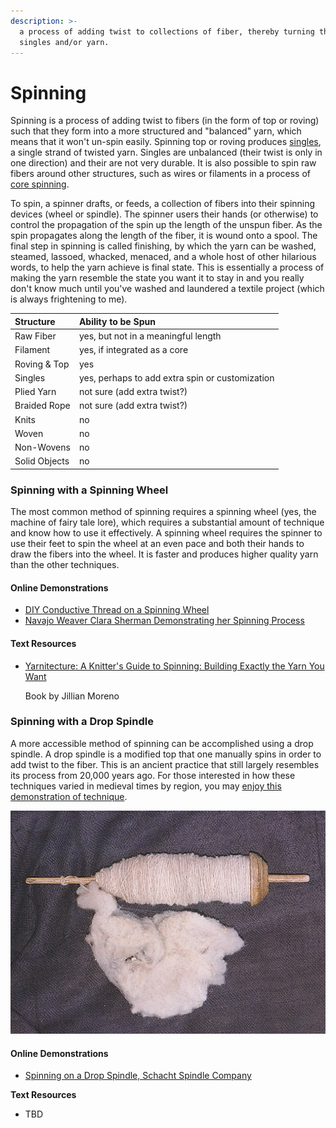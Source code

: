```yaml
---
description: >-
  a process of adding twist to collections of fiber, thereby turning them into
  singles and/or yarn.
---
```


# Spinning

Spinning is a process of adding twist to fibers \(in the form of top or roving\) such that they form into a more structured and "balanced" yarn, which means that it won't un-spin easily. Spinning top or roving  produces [singles](../structure/singles.md), a single strand of twisted yarn. Singles are unbalanced \(their twist is only in one direction\) and their are not very durable. It is also possible to spin raw fibers around other structures, such as wires or filaments in a process of [core spinning](https://www.youtube.com/watch?v=7nAfv3O_Qrk). 

To spin, a spinner drafts, or feeds, a collection of fibers into their spinning devices \(wheel or spindle\). The spinner users their hands \(or otherwise\) to control the propagation of the spin up the length of the unspun fiber. As the spin propagates along the length of the fiber, it is wound onto a spool. The final step in spinning is called finishing, by which the yarn can be washed, steamed, lassoed, whacked, menaced, and a whole host of other hilarious words, to help the yarn achieve is final state. This is essentially a process of making the yarn resemble the state you want it to stay in and you really don't know much until you've washed and laundered a textile project \(which is always frightening to me\).

| Structure | Ability to be Spun |
| :--- | :--- |
| Raw Fiber | yes, but not in a meaningful length |
| Filament | yes, if integrated as a core |
| Roving & Top | yes |
| Singles | yes, perhaps to add extra spin or customization |
| Plied Yarn | not sure \(add extra twist?\) |
| Braided Rope | not sure \(add extra twist?\) |
| Knits | no |
| Woven | no |
| Non-Wovens | no |
| Solid Objects | no |

### Spinning with a Spinning Wheel

The most common method of spinning requires a spinning wheel \(yes, the machine of fairy tale lore\), which requires a substantial amount of technique and know how to use it effectively. A spinning wheel requires the spinner to use their feet to spin the wheel at an even pace and both their hands to draw the fibers into the wheel. It is faster and produces higher quality yarn than the other techniques. 

#### Online Demonstrations 

* [DIY Conductive Thread on a Spinning Wheel](https://www.youtube.com/watch?time_continue=1&v=vB6aW6PBYAI&feature=emb_title)
* [Navajo Weaver Clara Sherman Demonstrating her Spinning Process](https://www.youtube.com/watch?v=D_p7OIghMVw)

#### **Text Resources**

* [Yarnitecture: A Knitter's Guide to Spinning: Building Exactly the Yarn You Want](https://books.google.com/books/about/Yarnitecture.html?id=uCe9DAAAQBAJ&source=kp_book_description)

  Book by Jillian Moreno

### Spinning with a Drop Spindle

A more accessible method of spinning can be accomplished using a drop spindle. A drop spindle is a modified top that one manually spins in order to add twist to the fiber.  This is an ancient practice that still largely resembles its process from 20,000 years ago. For those interested in how these techniques varied in medieval times by region, you may [enjoy this demonstration of technique](https://www.youtube.com/watch?time_continue=3&v=RERnzaTREyM&feature=emb_title).

![roving spun onto a drop spindle:Credit: Peter van der Sluijs / CC BY-SA \(https://creativecommons.org/licenses/by-sa/3.0\)](../.gitbook/assets/drop_spindle_with_wool_of_alpaca_peru.jpg)

#### Online Demonstrations 

* [Spinning on a Drop Spindle, Schacht Spindle Company](https://www.youtube.com/watch?v=mae2CAkrZDo)

**Text Resources**

* TBD

